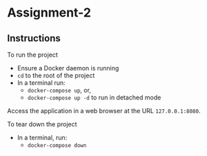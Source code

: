# Assignment-2
## Instructions
To run the project
- Ensure a Docker daemon is running
- `cd` to the root of the project
- In a terminal run:
  * `docker-compose up`, or,
  * `docker-compose up -d` to run in detached mode

Access the application in a web browser at the URL `127.0.0.1:8080`.

To tear down the project
- In a terminal, run:
  * `docker-compose down`